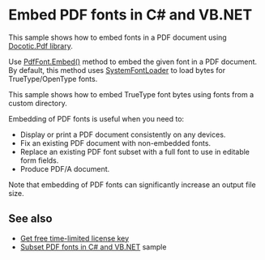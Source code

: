 # Embed PDF fonts in C# and VB.NET
This sample shows how to embed fonts in a PDF document using [Docotic.Pdf library](https://bitmiracle.com/pdf-library/).

Use [PdfFont.Embed()](https://bitmiracle.com/pdf-library/api/pdffont-embed) method to embed the given font in a PDF document.
By default, this method uses [SystemFontLoader](https://bitmiracle.com/pdf-library/api/systemfontloader) to load bytes for TrueType/OpenType fonts.

This sample shows how to embed TrueType font bytes using fonts from a custom directory.

Embedding of PDF fonts is useful when you need to:
* Display or print a PDF document consistently on any devices.
* Fix an existing PDF document with non-embedded fonts.
* Replace an existing PDF font subset with a full font to use in editable form fields.
* Produce PDF/A document.

Note that embedding of PDF fonts can significantly increase an output file size.

## See also
* [Get free time-limited license key](https://bitmiracle.com/pdf-library/download)
* [Subset PDF fonts in C# and VB.NET](/Samples/Compression/FontSubsetting) sample
